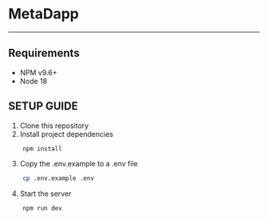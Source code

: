 # MetaDapp

---

## Requirements

- NPM v9.6+
- Node 18

## SETUP GUIDE

1. Clone this repository
2. Install project dependencies

```sh
    npm install
```

3. Copy the .env.example to a .env file

```sh
    cp .env.example .env
```

4. Start the server

```
    npm run dev
```
